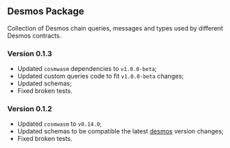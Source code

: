 ## Desmos Package
Collection of Desmos chain queries, messages and types used by different
Desmos contracts.

### Version 0.1.3
- Updated `cosmwasm` dependencies to `v1.0.0-beta`;
- Updated custom queries code to fit `v1.0.0-beta` changes;
- Updated schemas;
- Fixed broken tests.

### Version 0.1.2
- Updated `cosmwasm` to `v0.14.0`;
- Updated schemas to be compatible the latest [desmos](https://github.com/desmos-labs/desmos) version changes;
- Fixed broken tests.
